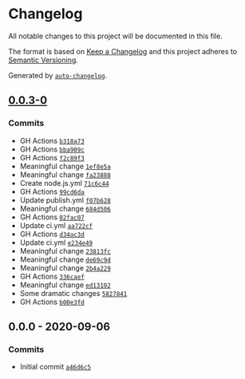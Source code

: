 # Changelog

All notable changes to this project will be documented in this file.

The format is based on [Keep a Changelog](https://keepachangelog.com/en/1.0.0/)
and this project adheres to [Semantic Versioning](https://semver.org/spec/v2.0.0.html).

Generated by [`auto-changelog`](https://github.com/CookPete/auto-changelog).

## [0.0.3-0](https://github.com//RIP21/react-hanger-clone-for-course.git/compare/0.0.0...0.0.3-0)

### Commits

- GH Actions [`b318a73`](https://github.com//RIP21/react-hanger-clone-for-course.git/commit/b318a7304e8fadb51ed1cad2d65ef19a15814236)
- GH Actions [`bba909c`](https://github.com//RIP21/react-hanger-clone-for-course.git/commit/bba909c1d8117001364bc87553375b26e80ad643)
- GH Actions [`f2c89f3`](https://github.com//RIP21/react-hanger-clone-for-course.git/commit/f2c89f36f80dcf44dfbf26f0b9e0aae4864aecc4)
- Meaningful change [`1ef8e5a`](https://github.com//RIP21/react-hanger-clone-for-course.git/commit/1ef8e5aaef455d4394998fe91da2b1f617046dd5)
- Meaningful change [`fa23888`](https://github.com//RIP21/react-hanger-clone-for-course.git/commit/fa2388896e92032794eea564402235f31d1b2022)
- Create node.js.yml [`71c6c44`](https://github.com//RIP21/react-hanger-clone-for-course.git/commit/71c6c44ce876ea746ff2fbb2386e89900ddcd2f6)
- GH Actions [`99cd6da`](https://github.com//RIP21/react-hanger-clone-for-course.git/commit/99cd6da8c60676bddf78059e416f445b92a545bf)
- Update publish.yml [`f07b628`](https://github.com//RIP21/react-hanger-clone-for-course.git/commit/f07b6288a489b5b2f6a7fcbad2a154dc7bc4a1e9)
- Meaningful change [`684d506`](https://github.com//RIP21/react-hanger-clone-for-course.git/commit/684d5069c6e1bd9233270d0c123bd89e7f4b9677)
- GH Actions [`02fac07`](https://github.com//RIP21/react-hanger-clone-for-course.git/commit/02fac0706111c29e2bdce3d1f63dabf0e23654b1)
- Update ci.yml [`aa722cf`](https://github.com//RIP21/react-hanger-clone-for-course.git/commit/aa722cfd5a7903edfcb1ce218c9b4e3e1d430890)
- GH Actions [`d34ac3d`](https://github.com//RIP21/react-hanger-clone-for-course.git/commit/d34ac3df96b39e61ed90bf89cc9cdeb5d9b0fa9d)
- Update ci.yml [`e234e49`](https://github.com//RIP21/react-hanger-clone-for-course.git/commit/e234e491c561b54aa8b4e416467ee07a84e70dce)
- Meaningful change [`23813fc`](https://github.com//RIP21/react-hanger-clone-for-course.git/commit/23813fc01aebdce287da3ebc60fb6f62a16ade68)
- Meaningful change [`de69c9d`](https://github.com//RIP21/react-hanger-clone-for-course.git/commit/de69c9d93b579cfaabc64c2b9c54c2c2fe1c227b)
- Meaningful change [`2b4a229`](https://github.com//RIP21/react-hanger-clone-for-course.git/commit/2b4a2295c1a3a0ef0523a09cc780e109d0e808c0)
- GH Actions [`336caef`](https://github.com//RIP21/react-hanger-clone-for-course.git/commit/336caef7d538feb781796e742035791802830f85)
- Meaningful change [`ed13102`](https://github.com//RIP21/react-hanger-clone-for-course.git/commit/ed13102bebacba9ef7f72274ae2d2cd98d088c92)
- Some dramatic changes [`5827841`](https://github.com//RIP21/react-hanger-clone-for-course.git/commit/5827841c070b36192f6c3f88ea4aee00d5acdcd1)
- GH Actions [`b00e3fd`](https://github.com//RIP21/react-hanger-clone-for-course.git/commit/b00e3fdb89000410b6a03769e75dd3d8cd5beff0)

## 0.0.0 - 2020-09-06

### Commits

- Initial commit [`a46d6c5`](https://github.com//RIP21/react-hanger-clone-for-course.git/commit/a46d6c5a1e1c4d18d914f35fa2d7acb09a3087b7)
